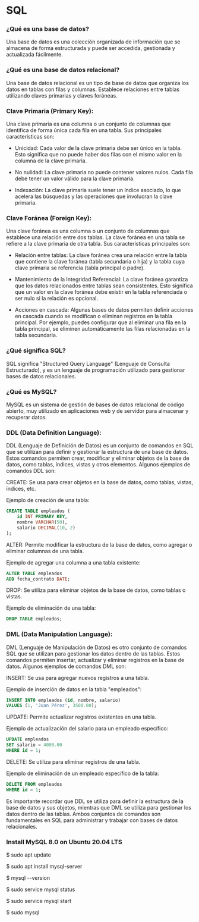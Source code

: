 # SQL

### ¿Qué es una base de datos?
Una base de datos es una colección organizada de información que se almacena de forma estructurada y puede ser accedida, gestionada y actualizada fácilmente.

### ¿Qué es una base de datos relacional?
Una base de datos relacional es un tipo de base de datos que organiza los datos en tablas con filas y columnas. Establece relaciones entre tablas utilizando claves primarias y claves foráneas.

### Clave Primaria (Primary Key):

Una clave primaria es una columna o un conjunto de columnas que identifica de forma única cada fila en una tabla. Sus principales características son:

- Unicidad: Cada valor de la clave primaria debe ser único en la tabla. Esto significa que no puede haber dos filas con el mismo valor en la columna de la clave primaria.

- No nulidad: La clave primaria no puede contener valores nulos. Cada fila debe tener un valor válido para la clave primaria.

- Indexación: La clave primaria suele tener un índice asociado, lo que acelera las búsquedas y las operaciones que involucran la clave primaria.

### Clave Foránea (Foreign Key):

Una clave foránea es una columna o un conjunto de columnas que establece una relación entre dos tablas. La clave foránea en una tabla se refiere a la clave primaria de otra tabla. Sus características principales son:

- Relación entre tablas: La clave foránea crea una relación entre la tabla que contiene la clave foránea (tabla secundaria o hija) y la tabla cuya clave primaria se referencia (tabla principal o padre).

- Mantenimiento de la Integridad Referencial: La clave foránea garantiza que los datos relacionados entre tablas sean consistentes. Esto significa que un valor en la clave foránea debe existir en la tabla referenciada o ser nulo si la relación es opcional.

- Acciones en cascada: Algunas bases de datos permiten definir acciones en cascada cuando se modifican o eliminan registros en la tabla principal. Por ejemplo, puedes configurar que al eliminar una fila en la tabla principal, se eliminen automáticamente las filas relacionadas en la tabla secundaria.

### ¿Qué significa SQL?
SQL significa "Structured Query Language" (Lenguaje de Consulta Estructurado), y es un lenguaje de programación utilizado para gestionar bases de datos relacionales.

### ¿Qué es MySQL?
MySQL es un sistema de gestión de bases de datos relacional de código abierto, muy utilizado en aplicaciones web y de servidor para almacenar y recuperar datos.

### DDL (Data Definition Language):

DDL (Lenguaje de Definición de Datos) es un conjunto de comandos en SQL que se utilizan para definir y gestionar la estructura de una base de datos. Estos comandos permiten crear, modificar y eliminar objetos de la base de datos, como tablas, índices, vistas y otros elementos. Algunos ejemplos de comandos DDL son:

CREATE: Se usa para crear objetos en la base de datos, como tablas, vistas, índices, etc.

Ejemplo de creación de una tabla:

```sql
CREATE TABLE empleados (
    id INT PRIMARY KEY,
    nombre VARCHAR(50),
    salario DECIMAL(10, 2)
);
```

ALTER: Permite modificar la estructura de la base de datos, como agregar o eliminar columnas de una tabla.

Ejemplo de agregar una columna a una tabla existente:

``` sql
ALTER TABLE empleados
ADD fecha_contrato DATE;
```

DROP: Se utiliza para eliminar objetos de la base de datos, como tablas o vistas.

Ejemplo de eliminación de una tabla:

``` sql
DROP TABLE empleados;
```

### DML (Data Manipulation Language):


DML (Lenguaje de Manipulación de Datos) es otro conjunto de comandos SQL que se utilizan para gestionar los datos dentro de las tablas. Estos comandos permiten insertar, actualizar y eliminar registros en la base de datos. Algunos ejemplos de comandos DML son:

INSERT: Se usa para agregar nuevos registros a una tabla.

Ejemplo de inserción de datos en la tabla "empleados":

``` sql
INSERT INTO empleados (id, nombre, salario)
VALUES (1, 'Juan Pérez', 3500.00);
```

UPDATE: Permite actualizar registros existentes en una tabla.

Ejemplo de actualización del salario para un empleado específico:

```sql
UPDATE empleados
SET salario = 4000.00
WHERE id = 1;
```

DELETE: Se utiliza para eliminar registros de una tabla.

Ejemplo de eliminación de un empleado específico de la tabla:

``` sql
DELETE FROM empleados
WHERE id = 1;
```

Es importante recordar que DDL se utiliza para definir la estructura de la base de datos y sus objetos, mientras que DML se utiliza para gestionar los datos dentro de las tablas. Ambos conjuntos de comandos son fundamentales en SQL para administrar y trabajar con bases de datos relacionales.


### Install MySQL 8.0 on Ubuntu 20.04 LTS
$ sudo apt update

$ sudo apt install mysql-server

$ mysql --version

$ sudo service mysql status

$ sudo service mysql start

$ sudo mysql

